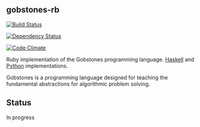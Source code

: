 ## gobstones-rb

[![Build Status](https://travis-ci.org/ngarbezza/gobstones-rb.png?branch=master)](https://travis-ci.org/ngarbezza/gobstones-rb)

[![Dependency Status](https://gemnasium.com/ngarbezza/gobstones-rb.png)](https://gemnasium.com/ngarbezza/gobstones-rb)

[![Code Climate](https://codeclimate.com/badge.png)](https://codeclimate.com/github/ngarbezza/gobstones-rb)

Ruby implementation of the Gobstones programming language.
[Haskell](http://sourceforge.net/projects/gobstones/) and
[Python](https://bitbucket.org/foones/gobstones) implementations.

Gobstones is a programming language designed for teaching the fundamental
abstractions for algorithmic problem solving.

## Status

In progress
